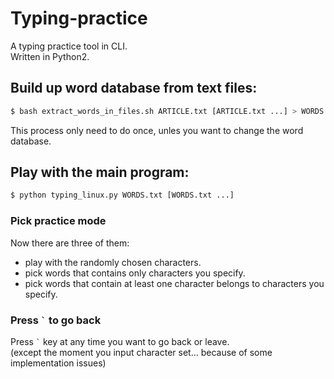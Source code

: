 # Typing-practice

A typing practice tool in CLI.  
Written in Python2.

## Build up word database from text files:

```sh
$ bash extract_words_in_files.sh ARTICLE.txt [ARTICLE.txt ...] > WORDS.txt
```
This process only need to do once, unles you want to change the word database.

## Play with the main program:

```sh
$ python typing_linux.py WORDS.txt [WORDS.txt ...]
```

### Pick practice mode

Now there are three of them:

- play with the randomly chosen characters.
- pick words that contains only characters you specify.
- pick words that contain at least one character belongs to characters you specify.

### Press ``` ` ``` to go back

Press ``` ` ``` key at any time you want to go back or leave.  
(except the moment you input character set... because of some implementation issues)

